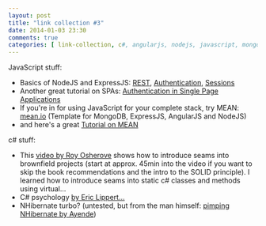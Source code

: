 ```yaml
---
layout: post
title: "link collection #3"
date: 2014-01-03 23:30
comments: true
categories: [ link-collection, c#, angularjs, nodejs, javascript, mongodb, db, test, nhibernate ]
---
```

JavaScript stuff:

- Basics of NodeJS and ExpressJS: [REST](http://blog.modulus.io/nodejs-and-express-create-rest-api), [Authentication](http://blog.modulus.io/nodejs-and-express-basic-authentication), [Sessions](http://blog.modulus.io/nodejs-and-express-sessions)
- Another great tutorial on SPAs: [Authentication in Single Page Applications](https://vickev.com/#!/article/authentication-in-single-page-applications-node-js-passportjs-angularjs)
- If you're in for using JavaScript for your complete stack, try MEAN: [mean.io](http://mean.io/) (Template for MongoDB, ExpressJS, AngularJS and NodeJS)
- and here's a great [Tutorial on MEAN](http://www.thinkster.io/pick/GUIDJbpIie/angularjs-tutorial-learn-to-build-modern-web-apps)

c# stuff:

- This [video by Roy Osherove](http://www.youtube.com/watch?v=9ZSbuwCmwuc) shows how to introduce seams into brownfield projects (start at approx. 45min into the video if you want to skip the book recommendations and the intro to the SOLID principle). I learned how to introduce seams into static c# classes and methods using virtual...
- C# psychology [by Eric Lippert...](http://de.slideshare.net/Coverity/the-psychology-of-c-analysis-24025354)
- NHibernate turbo? (untested, but from the man himself: [pimping NHibernate by Ayende](http://ayende.com/blog/164353/nhibernate-runfaster-secret-toggle?Key=587fe66e-0bcb-4146-96a6-cdb6e2df7df5&utm_source=feedburner&utm_medium=feed&utm_campaign=Feed%3A+AyendeRahien+%28Ayende+%40+Rahien%29))

